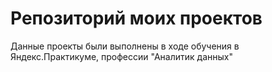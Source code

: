 # Репозиторий моих проектов
Данные проекты были выполнены в ходе обучения в Яндекс.Практикуме, профессии "Аналитик данных"
